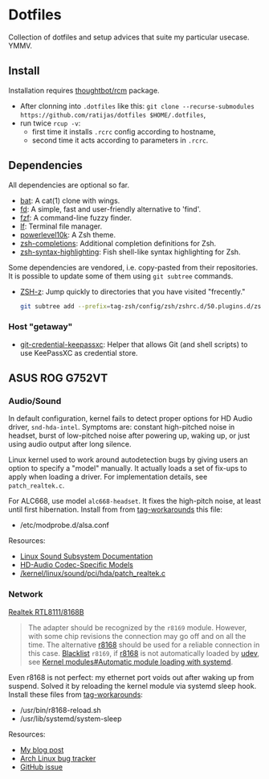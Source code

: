 # Dotfiles

Collection of dotfiles and setup advices that suite my particular usecase. YMMV.

## Install

Installation requires [thoughtbot/rcm](https://github.com/thoughtbot/rcm) package.

 - After clonning into `.dotfiles` like this: `git clone --recurse-submodules https://github.com/ratijas/dotfiles $HOME/.dotfiles`,
 - run twice `rcup -v`:
    * first time it installs `.rcrc` config according to hostname,
    * second time it acts according to parameters in `.rcrc`.

## Dependencies

All dependencies are optional so far.

 - [bat](https://github.com/sharkdp/bat):  A cat(1) clone with wings.
 - [fd](https://github.com/sharkdp/fd): A simple, fast and user-friendly alternative to 'find'.
 - [fzf](https://github.com/junegunn/fzf): A command-line fuzzy finder.
 - [lf](https://github.com/gokcehan/lf): Terminal file manager.
 - [powerlevel10k](https://github.com/romkatv/powerlevel10k): A Zsh theme.
 - [zsh-completions](https://github.com/zsh-users/zsh-completions): Additional completion definitions for Zsh.
 - [zsh-syntax-highlighting](https://github.com/zsh-users/zsh-syntax-highlighting): Fish shell-like syntax highlighting for Zsh.

Some dependencies are vendored, i.e. copy-pasted from their repositories.
It is possible to update some of them using `git subtree` commands.

 - [ZSH-z](https://github.com/agkozak/zsh-z): Jump quickly to directories that you have visited "frecently."
   ```sh
   git subtree add --prefix=tag-zsh/config/zsh/zshrc.d/50.plugins.d/zsh-z --squash git@github.com:agkozak/zsh-z.git master
   ```

### Host "getaway"

 - [git-credential-keepassxc](https://github.com/frederick888/git-credential-keepassxc): Helper that allows Git (and shell scripts) to use KeePassXC as credential store.

## ASUS ROG G752VT

### Audio/Sound

In default configuration, kernel fails to detect proper options for HD Audio driver, `snd-hda-intel`. Symptoms are: constant high-pitched noise in headset, burst of low-pitched noise after powering up, waking up, or just using audio output after long silence.

Linux kernel used to work around autodetection bugs by giving users an option to specify a "model" manually. It actually loads a set of fix-ups to apply when loading a driver. For implementation details, see `patch_realtek.c`.

For ALC668, use model `alc668-headset`. It fixes the high-pitch noise, at least until first hibernation. Install from from [tag-workarounds](./tag-workarounds) this file:

- /etc/modprobe.d/alsa.conf

Resources:

- [Linux Sound Subsystem Documentation](https://www.kernel.org/doc/html/latest/sound/index.html)
- [HD-Audio Codec-Specific Models](https://www.kernel.org/doc/html/latest/sound/hd-audio/models.html)
- [/kernel/linux/sound/pci/hda/patch_realtek.c](https://git.kernel.org/pub/scm/linux/kernel/git/torvalds/linux.git/tree/sound/pci/hda/patch_realtek.c)

### Network

[Realtek RTL8111/8168B](https://wiki.archlinux.org/index.php/Network_configuration/Ethernet#Realtek_RTL8111/8168B)

> The adapter should be recognized by the `r8169` module. However, with some chip revisions the connection may go off and on all the time. The alternative [r8168](https://www.archlinux.org/packages/?name=r8168) should be used for a reliable connection in this case. [Blacklist](https://wiki.archlinux.org/index.php/Blacklist) `r8169`, if [r8168](https://www.archlinux.org/packages/?name=r8168) is not automatically loaded by [udev](https://wiki.archlinux.org/index.php/Udev), see [Kernel modules#Automatic module loading with systemd](https://wiki.archlinux.org/index.php/Kernel_modules#Automatic_module_loading_with_systemd).

Even r8168 is not perfect: my ethernet port voids out after waking up from suspend. Solved it by reloading the kernel module via systemd sleep hook. Install these files from [tag-workarounds](./tag-workarounds):

- /usr/bin/r8168-reload.sh
- /usr/lib/systemd/system-sleep

Resources:

- [My blog post](https://t.me/ratijas_life/108)
- [Arch Linux bug tracker](https://bugs.archlinux.org/task/67314)
- [GitHub issue](https://github.com/mtorromeo/r8168/issues/30)
